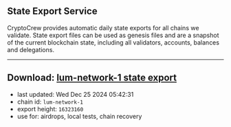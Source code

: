 ## State Export Service
CryptoCrew provides automatic daily state exports for all chains we validate. State export files can be used as genesis files and are a snapshot of the current blockchain state, including all validators, accounts, balances and delegations.

---
**Download: [lum-network-1 state export](https://dl-eu2.ccvalidators.com/SERVICE/lumnetwork/lum-network-1_export_16323160.json)**
---

- last updated: Wed Dec 25 2024 05:42:31
- chain id: `lum-network-1`
- export height: `16323160`
- use for: airdrops, local tests, chain recovery
